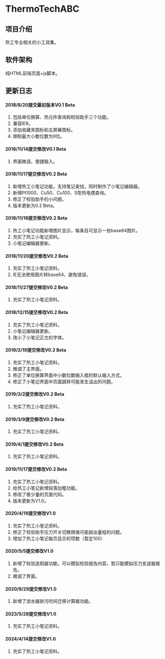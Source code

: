 # ThermoTechABC

## 项目介绍
热工专业相关的小工具集。

## 软件架构
纯HTML前端页面+js脚本。

## 更新日志
#### 2018/8/20提交最初版本V0.1 Beta
1. 包括单位换算、热元件查询和校验助手三个功能。
2. 兼容IE8。
3. 添加收藏夹图标和主屏幕图标。
4. 限制最大小数位数为9位。

#### 2018/11/14提交修改V0.1 Beta
1. 界面微调，便捷输入。

#### 2018/11/17提交修改V0.2 Beta
1. 新增热工小笔记功能，支持笔记查找，同时制作了小笔记编辑器。
2. 新增Pt1000、Cu50、Cu100、S型热电偶查询。
3. 修正了校验助手的小问题。
4. 版本更新为0.2 Beta。

#### 2018/11/18提交修改V0.2 Beta
1. 热工小笔记功能新增图片显示，每条目可显示一张base64图片。
2. 充实了热工小笔记资料。
3. 小笔记编辑器更新。

#### 2018/11/20提交修改V0.2 Beta
1. 充实了热工小笔记资料。
2. IE无法使用图片转base64，避免错误。

#### 2018/11/27提交修改V0.2 Beta
1. 充实了热工小笔记资料。

#### 2018/12/15提交修改V0.2 Beta
1. 充实了热工小笔记资料。
2. 小笔记编辑器更新。
3. 改小了小笔记正文的字体。

#### 2019/2/19提交修改V0.2 Beta
1. 充实了热工小笔记资料。
2. 微调了主界面。
3. 修正了单位换算界面中小数位数输入框的默认输入方式。
4. 修正了小笔记界面中页面跳转可能发生溢出的问题。

#### 2019/3/2提交修改V0.2 Beta
1. 充实了热工小笔记资料。

#### 2019/3/9提交修改V0.2 Beta
1. 充实了热工小笔记资料。

#### 2019/4/1提交修改V0.2 Beta
1. 充实了热工小笔记资料。

#### 2019/11/17提交修改V0.2 Beta
1. 充实了热工小笔记资料。
2. 给热工小笔记新增段落加粗功能。
3. 修改了极少量的页面代码。
4. 版本更新为V1.0。

#### 2020/4/19提交修改V1.0
1. 充实了热工小笔记资料。
2. 修正了校验助手压力开关切换限值可能超出量程的问题。
3. 增加了热工小笔记每页显示的项数（暂定100）

#### 2020/5/5提交修改V1.0
1. 新增了校验造假器功能，可以模拟校验报告内容，暂只能模拟压力变送器报告。
2. 微调了界面。

#### 2020/9/29提交修改V1.0
1. 新增了滤水器排污时间迁移计算器功能。

#### 2023/5/28提交修改V1.0
1. 充实了热工小笔记资料。

#### 2024/4/14提交修改V1.0
1. 充实了热工小笔记资料。